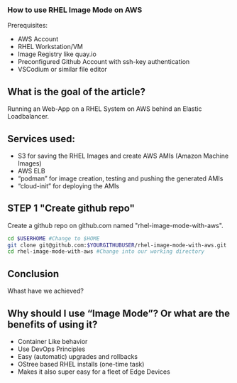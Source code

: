 ### How to use RHEL Image Mode on AWS

Prerequisites:

* AWS Account  
* RHEL Workstation/VM  
* Image Registry like quay.io  
* Preconfigured Github Account with ssh-key authentication  
* VSCodium or similar file editor

## What is the goal of the article?

Running an Web-App on a RHEL System on AWS behind an Elastic Loadbalancer.

## Services used:

* S3 for saving the RHEL Images and create AWS AMIs (Amazon Machine Images)  
* AWS ELB  
* “podman” for image creation, testing and pushing the generated AMIs  
* “cloud-init” for deploying the AMIs


## STEP 1 "Create github repo"

Create a github repo on github.com named "rhel-image-mode-with-aws".

 ```bash
cd $USERHOME #Change to $HOME
git clone git@github.com:$YOURGITHUBUSER/rhel-image-mode-with-aws.git
cd rhel-image-mode-with-aws #Change into our working directory
```




## Conclusion

Whast have we achieved?


## Why should I use “Image Mode”? Or what are the benefits of using it?

* Container Like behavior  
* Use DevOps Principles  
* Easy (automatic) upgrades and rollbacks  
* OStree based RHEL installs (one-time task)  
* Makes it also super easy for a fleet of Edge Devices